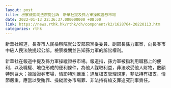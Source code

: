 ```yaml
---
layout: post
title: 檢察機關向法院提公訴　新華社提及孫力軍操縱證券市場
date: 2022-01-13 22:36:37.000000000 +08:00
link: https://news.rthk.hk/rthk/ch/component/k2/1628764-20220113.htm
categories: rthk
---
```


新華社報道，長春市人民檢察院就公安部原黨委委員、副部長孫力軍案，向長春市中級人民法院提起公訴。檢察機關並告知孫力軍的訴訟權利。

新華社在報道中提及孫力軍操縱證券市場。報道指，孫力軍被指利用職務上的便利，以及職權、地位形成的便利條件，為他人謀取利益，非法收受他人財物，數額特別巨大；操縱證券市場，情節特別嚴重；違反槍支管理規定，非法持有槍支，情節嚴重，應當以受賄罪、操縱證券市場罪、非法持有槍支罪追究刑事責任。
